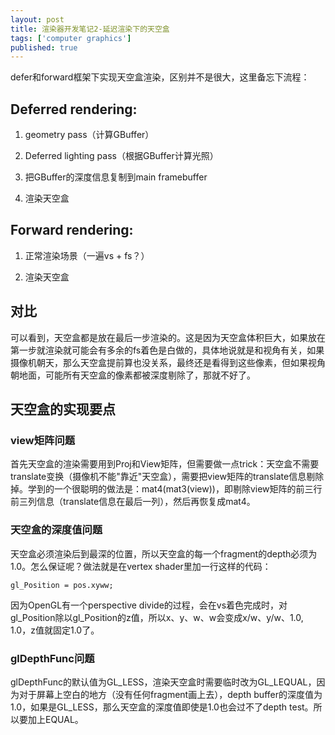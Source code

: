 ```yaml
---
layout: post
title: 渲染器开发笔记2-延迟渲染下的天空盒
tags: ['computer graphics']
published: true
---
```


<!--more-->

defer和forward框架下实现天空盒渲染，区别并不是很大，这里备忘下流程：

## Deferred rendering:

1. geometry pass（计算GBuffer）

2. Deferred lighting pass（根据GBuffer计算光照）

3. 把GBuffer的深度信息复制到main framebuffer

4. 渲染天空盒

## Forward rendering:

1. 正常渲染场景（一遍vs + fs？）

2. 渲染天空盒

## 对比

可以看到，天空盒都是放在最后一步渲染的。这是因为天空盒体积巨大，如果放在第一步就渲染就可能会有多余的fs着色是白做的，具体地说就是和视角有关，如果摄像机朝天，那么天空盒提前算也没关系，最终还是看得到这些像素，但如果视角朝地面，可能所有天空盒的像素都被深度剔除了，那就不好了。


## 天空盒的实现要点

### view矩阵问题

首先天空盒的渲染需要用到Proj和View矩阵，但需要做一点trick：天空盒不需要translate变换（摄像机不能"靠近"天空盒），需要把view矩阵的translate信息剔除掉。学到的一个很聪明的做法是：mat4(mat3(view))，即剔除view矩阵的前三行前三列信息（translate信息在最后一列），然后再恢复成mat4。

### 天空盒的深度值问题

天空盒必须渲染后到最深的位置，所以天空盒的每一个fragment的depth必须为1.0。怎么保证呢？做法就是在vertex shader里加一行这样的代码：

```
gl_Position = pos.xyww;
```

因为OpenGL有一个perspective divide的过程，会在vs着色完成时，对gl_Position除以gl_Position的z值，所以x、y、w、w会变成x/w、y/w、1.0, 1.0，z值就固定1.0了。



### glDepthFunc问题

glDepthFunc的默认值为GL_LESS，渲染天空盒时需要临时改为GL_LEQUAL，因为对于屏幕上空白的地方（没有任何fragment画上去），depth buffer的深度值为1.0，如果是GL_LESS，那么天空盒的深度值即使是1.0也会过不了depth test。所以要加上EQUAL。
